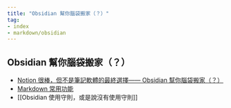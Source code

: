 ```yaml
---
title: "Obsidian 幫你腦袋搬家（？）"
tag: 
- index
- markdown/obsidian
---
```


##  Obsidian 幫你腦袋搬家（？）
- [Notion 很棒，但不是筆記軟體的最終選擇—— Obsidian 幫你腦袋搬家（？）](Markdown/Notion%20很棒，但不是筆記軟體的最終選擇——%20Obsidian%20幫你腦袋搬家（？）.md)
- [Markdown 常用功能](Markdown%20常用功能.md)
- [[Obsidian 使用守則，或是說沒有使用守則]]


